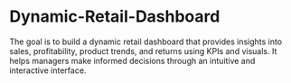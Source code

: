 # Dynamic-Retail-Dashboard
The goal is to build a dynamic retail dashboard that provides insights into sales, profitability, product trends, and returns using KPIs and visuals. It helps managers make informed decisions through an intuitive and interactive interface.
